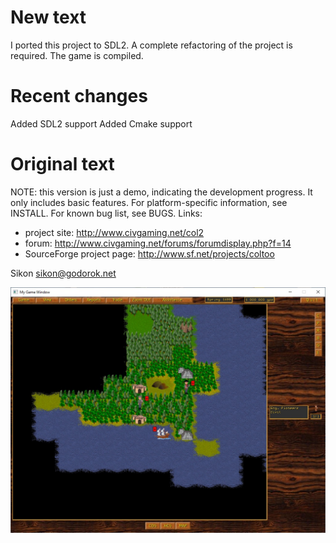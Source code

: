 # New text
I ported this project to SDL2. A complete refactoring of the project is required. The game is compiled.

# Recent changes
Added SDL2 support
Added Cmake support

# Original text
NOTE: this version is just a demo, indicating the development
progress. It only includes basic features.
For platform-specific information, see INSTALL.
For known bug list, see BUGS.
Links:

- project site: http://www.civgaming.net/col2
- forum: http://www.civgaming.net/forums/forumdisplay.php?f=14
- SourceForge project page: http://www.sf.net/projects/coltoo

Sikon <sikon@godorok.net>

![0](screenshots/1.jpg)  